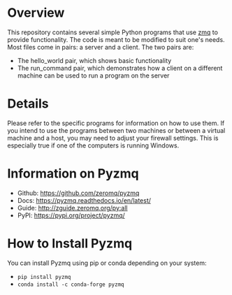# Overview
This repository contains several simple Python programs that use [zmq](https://zeromq.org/languages/python/) to provide functionality. The code is meant to be modified to suit one's needs. Most files come in pairs: a server and a client. The two pairs are:

- The hello_world pair, which shows basic functionality
- The run_command pair, which demonstrates how a client on a different machine can be used to run a program on the server

# Details
Please refer to the specific programs for information on how to use them. If you intend to use the programs between two machines or between a virtual machine and a host, you may need to adjust your firewall settings. This is especially true if one of the computers is running Windows.

# Information on Pyzmq
- Github: https://github.com/zeromq/pyzmq
- Docs: https://pyzmq.readthedocs.io/en/latest/
- Guide: http://zguide.zeromq.org/py:all
- PyPI: https://pypi.org/project/pyzmq/

# How to Install Pyzmq
You can install Pyzmq using pip or conda depending on your system:

- `pip install pyzmq`
- `conda install -c conda-forge pyzmq`
